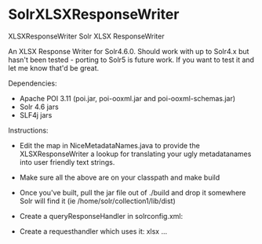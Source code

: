 # SolrXLSXResponseWriter
XLSXResponseWriter
Solr XLSX ResponseWriter 

An XLSX Response Writer for Solr4.6.0. Should work with up to Solr4.x but hasn't been tested - porting to Solr5 is future work. If you want to test it and let me know that'd be great.

Dependencies:
* Apache POI 3.11 (poi.jar, poi-ooxml.jar and poi-ooxml-schemas.jar)
* Solr 4.6 jars
* SLF4j jars


Instructions:
* Edit the map in NiceMetadataNames.java to provide the XLSXResponseWriter a lookup for translating your ugly metadatanames into user friendly text strings. 

* Make sure all the above are on your classpath and make build

* Once you've built, pull the jar file out of ./build and drop it somewhere Solr will find it (ie /home/solr/collection1/lib/dist)

* Create a queryResponseHandler in solrconfig.xml:
    <queryResponseWriter name="xlsx" class="org.stig.solr.response.XLSXResponseWriter" />

* Create a requesthandler which uses it:
    <requestHandler name="/exportinv" class="solr.SearchHandler">
      <lst name="defaults">
       <str name="wt">xlsx</str>
...

